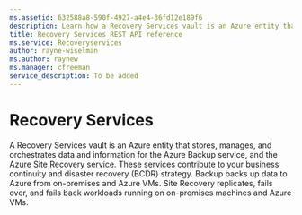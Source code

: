 ```yaml
---
ms.assetid: 632588a8-590f-4927-a4e4-36fd12e189f6
description: Learn how a Recovery Services vault is an Azure entity that stores, manages, and orchestrates data and information for the Azure Backup service.
title: Recovery Services REST API reference
ms.service: Recoveryservices
author: rayne-wiselman
ms.author: raynew
ms.manager: cfreeman
service_description: To be added
---
```


# Recovery Services

A Recovery Services vault is an Azure entity that stores, manages, and orchestrates data and information for the Azure Backup service, and the Azure Site Recovery service. These services contribute to your business continuity and disaster recovery (BCDR) strategy. Backup backs up data to Azure from on-premises and Azure VMs. Site Recovery replicates, fails over, and fails back workloads running on on-premises machines and Azure VMs. 
